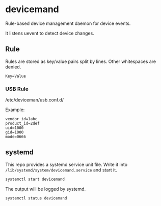 # devicemand

Rule-based device management daemon for device events.

It listens uevent to detect device changes.

## Rule

Rules are stored as key/value pairs split by lines. Other whitespaces are denied.

```
Key=Value
```

### USB Rule

/etc/deviceman/usb.conf.d/

Example:

```
vendor_id=1abc
product_id=2def
uid=1000
gid=1000
mode=0666
```

## systemd

This repo provides a systemd service unit file. Write it into ```/lib/systemd/system/devicemand.service``` and start it.

```bash
systemctl start devicemand
```

The output will be logged by systemd.

```bash
systemctl status devicemand
```
